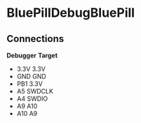 # BluePillDebugBluePill

## Connections
**Debugger**    **Target**
- 3.3V        3.3V
- GND         GND
- PB1         3.3V
- A5          SWDCLK
- A4          SWDIO
- A9          A10
- A10         A9